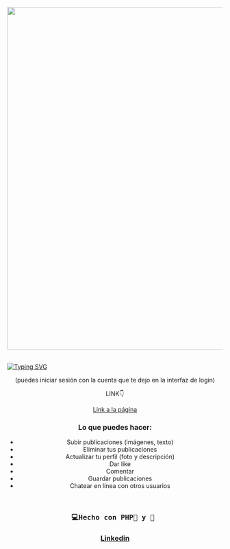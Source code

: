 <div id="header" align="center">
   <img src="videoRedSocial.gif" width="800"/>
</div>
<br>

<a href="https://git.io/typing-svg"><img src="https://readme-typing-svg.demolab.com?font=Fira+Code&weight=600&size=30&duration=4000&pause=500&color=F75EAC&width=435&lines=%F0%9F%92%BBRed+Social+con:%F0%9F%90%98;PHP+Mysql+AJAX+Bootstrap" alt="Typing SVG" /></a>


<div id="badge" align="center">
  <p>(puedes iniciar sesión con la cuenta que te dejo en la interfaz de login)</p>
  <p>LINK👇 </p>
  <a href="https://edenredsocialbook.000webhostapp.com/red_social/auth/login.php" target="_blank">
  Link a la página<a/>
    
<div/>

### Lo que puedes hacer:
- Subir publicaciones (imágenes, texto)
- Eliminar tus publicaciones
- Actualizar tu perfil (foto y descripción)
- Dar like
- Comentar
- Guardar publicaciones
- Chatear en línea con otros usuarios

</br>

  <h3  align="center">
    <pre>💻Hecho con PHP🐘 y 💝 </pre>
  <h3/>

  <a href="https://www.linkedin.com/in/emmily-santos-a6851327b?utm_source=share&utm_campaign=share_via&utm_content=profile&utm_medium=android_app">Linkedin</a>
